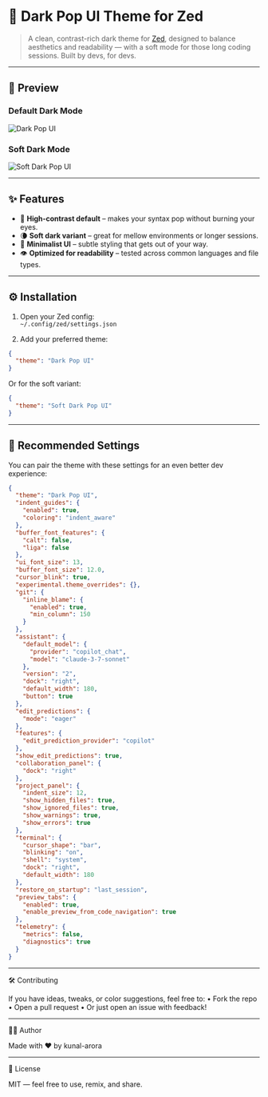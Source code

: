 # 🎨 Dark Pop UI Theme for Zed

> A clean, contrast-rich dark theme for [Zed](https://zed.dev), designed to balance aesthetics and readability — with a soft mode for those long coding sessions. Built by devs, for devs.

---

## 📸 Preview

### Default Dark Mode  
![Dark Pop UI](https://github.com/user-attachments/assets/c63c0835-f1b0-466b-8d78-92224aff9bca)

### Soft Dark Mode  
![Soft Dark Pop UI](https://github.com/user-attachments/assets/1a23dd30-3a26-44f1-a9fb-4c0315597bd9)

---

## ✨ Features

- 🖤 **High-contrast default** – makes your syntax pop without burning your eyes.
- 🌘 **Soft dark variant** – great for mellow environments or longer sessions.
- 📐 **Minimalist UI** – subtle styling that gets out of your way.
- 👁️ **Optimized for readability** – tested across common languages and file types.

---

## ⚙️ Installation

1. Open your Zed config:  
   `~/.config/zed/settings.json`

2. Add your preferred theme:

```json
{
  "theme": "Dark Pop UI"
}
```
Or for the soft variant:

```json
{
  "theme": "Soft Dark Pop UI"
}
```

---

## 🔧 Recommended Settings

You can pair the theme with these settings for an even better dev experience:
```json
{
  "theme": "Dark Pop UI",
  "indent_guides": {
    "enabled": true,
    "coloring": "indent_aware"
  },
  "buffer_font_features": {
    "calt": false,
    "liga": false
  },
  "ui_font_size": 13,
  "buffer_font_size": 12.0,
  "cursor_blink": true,
  "experimental.theme_overrides": {},
  "git": {
    "inline_blame": {
      "enabled": true,
      "min_column": 150
    }
  },
  "assistant": {
    "default_model": {
      "provider": "copilot_chat",
      "model": "claude-3-7-sonnet"
    },
    "version": "2",
    "dock": "right",
    "default_width": 180,
    "button": true
  },
  "edit_predictions": {
    "mode": "eager"
  },
  "features": {
    "edit_prediction_provider": "copilot"
  },
  "show_edit_predictions": true,
  "collaboration_panel": {
    "dock": "right"
  },
  "project_panel": {
    "indent_size": 12,
    "show_hidden_files": true,
    "show_ignored_files": true,
    "show_warnings": true,
    "show_errors": true
  },
  "terminal": {
    "cursor_shape": "bar",
    "blinking": "on",
    "shell": "system",
    "dock": "right",
    "default_width": 180
  },
  "restore_on_startup": "last_session",
  "preview_tabs": {
    "enabled": true,
    "enable_preview_from_code_navigation": true
  },
  "telemetry": {
    "metrics": false,
    "diagnostics": true
  }
}
```

---


🛠 Contributing

If you have ideas, tweaks, or color suggestions, feel free to:
	•	Fork the repo
	•	Open a pull request
	•	Or just open an issue with feedback!

---

🧑‍🎨 Author

Made with ❤️ by kunal-arora

---

📄 License

MIT — feel free to use, remix, and share.



